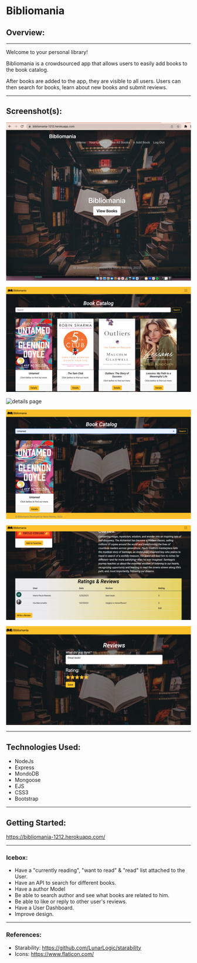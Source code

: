 # Bibliomania 



## Overview: 

---

Welcome to your personal library!

Bibliomania is a crowdsourced app that allows users to easily add books to the book catalog. 

After books are added to the app, they are visible to all users. Users can then search for books, learn about new books and submit reviews.


---


## Screenshot(s):

![home page](public/images/homepage.png)

![books](public/images/books.png)

![details page](public/images/details.png)

![search](public/images/searchbar.png)

![reviews](public/images/reviews%26ratings.png)

![review-page](public/images/review-page.png)




---
## Technologies Used:

* NodeJs
* Express
* MondoDB
* Mongoose
* EJS
* CSS3
* Bootstrap



---
## Getting Started:

https://bibliomania-1212.herokuapp.com/

---

### Icebox:
* Have a "currently reading", "want to read" & "read" list attached to the User.
* Have an API to search for different books.
* Have a author Model
* Be able to search author and see what books are related to him.
* Be able to like or reply to other user's reviews. 
* Have a User Dashboard.
* Improve design.


---
### References:
* Starability: https://github.com/LunarLogic/starability
* Icons: https://www.flaticon.com/

